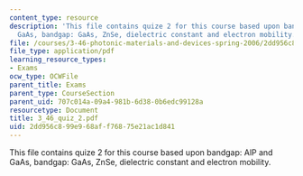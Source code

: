 ```yaml
---
content_type: resource
description: 'This file contains quize 2 for this course based upon bandgap: AlP and
  GaAs, bandgap: GaAs, ZnSe, dielectric constant and electron mobility.'
file: /courses/3-46-photonic-materials-and-devices-spring-2006/2dd956c899e968aff76875e21ac1d841_3_46_quiz_2.pdf
file_type: application/pdf
learning_resource_types:
- Exams
ocw_type: OCWFile
parent_title: Exams
parent_type: CourseSection
parent_uid: 707c014a-09a4-981b-6d38-0b6edc99128a
resourcetype: Document
title: 3_46_quiz_2.pdf
uid: 2dd956c8-99e9-68af-f768-75e21ac1d841
---
```

This file contains quize 2 for this course based upon bandgap: AlP and GaAs, bandgap: GaAs, ZnSe, dielectric constant and electron mobility.

